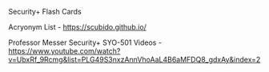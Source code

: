 Security+ Flash Cards

Acryonym List - https://scubido.github.io/

Professor Messer Security+ SYO-501 Videos - https://www.youtube.com/watch?v=UbxRf_9Rcmg&list=PLG49S3nxzAnnVhoAaL4B6aMFDQ8_gdxAy&index=2
